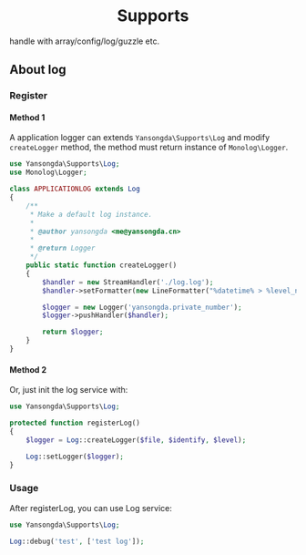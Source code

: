 <h1 align="center">Supports</h1>

handle with array/config/log/guzzle etc.

## About log

### Register

#### Method 1

A application logger can extends `Yansongda\Supports\Log` and modify `createLogger` method, the method must return instance of `Monolog\Logger`.

```PHP
use Yansongda\Supports\Log;
use Monolog\Logger;

class APPLICATIONLOG extends Log
{
    /**
     * Make a default log instance.
     *
     * @author yansongda <me@yansongda.cn>
     *
     * @return Logger
     */
    public static function createLogger()
    {
        $handler = new StreamHandler('./log.log');
        $handler->setFormatter(new LineFormatter("%datetime% > %level_name% > %message% %context% %extra%\n\n"));

        $logger = new Logger('yansongda.private_number');
        $logger->pushHandler($handler);

        return $logger;
    }
}
```

#### Method 2

Or, just init the log service with:

```PHP
use Yansongda\Supports\Log;

protected function registerLog()
{
    $logger = Log::createLogger($file, $identify, $level);

    Log::setLogger($logger);
}
```

### Usage

After registerLog, you can use Log service:

```PHP
use Yansongda\Supports\Log;

Log::debug('test', ['test log']);
```
